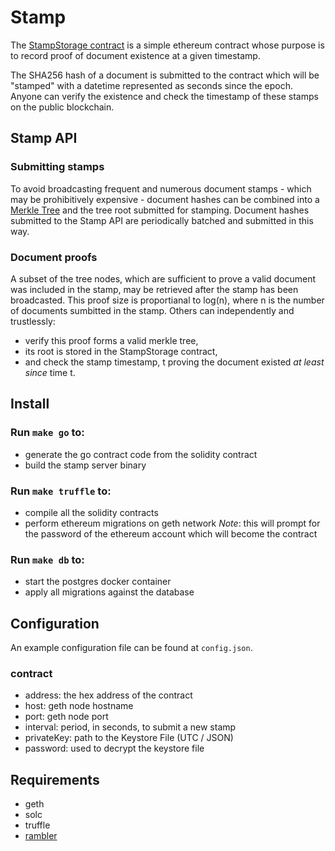 # Stamp

The [StampStorage contract](truffle/contracts/StampStorage.sol) is a simple ethereum contract whose purpose is to record proof of document existence at a given timestamp.

The SHA256 hash of a document is submitted to the contract which will be "stamped" with a datetime represented as seconds since the epoch.
Anyone can verify the existence and check the timestamp of these stamps on the public blockchain.

## Stamp API

### Submitting stamps
To avoid broadcasting frequent and numerous document stamps - which may be prohibitively expensive - document hashes can be combined into a [Merkle Tree](https://en.wikipedia.org/wiki/Merkle_tree) and the tree root submitted for stamping.
Document hashes submitted to the Stamp API are periodically batched and submitted in this way.

### Document proofs
A subset of the tree nodes, which are sufficient to prove a valid document was included in the stamp, may be retrieved after the stamp has been broadcasted.
This proof size is proportianal to log(n), where n is the number of documents sumbitted in the stamp.
Others can independently and trustlessly:
- verify this proof forms a valid merkle tree,
- its root is stored in the StampStorage contract,
- and check the stamp timestamp, t
proving the document existed _at least since_ time t.

## Install

### Run `make go` to:
- generate the go contract code from the solidity contract
- build the stamp server binary

### Run `make truffle` to:
- compile all the solidity contracts
- perform ethereum migrations on geth network
_Note_: this will prompt for the password of the ethereum account which will become the contract

### Run `make db` to:
- start the postgres docker container
- apply all migrations against the database

## Configuration

An example configuration file can be found at `config.json`.

### contract
- address: the hex address of the contract
- host: geth node hostname
- port: geth node port
- interval: period, in seconds, to submit a new stamp
- privateKey: path to the Keystore File (UTC / JSON)
- password: used to decrypt the keystore file

## Requirements
- geth
- solc
- truffle
- [rambler](https://github.com/elwinar/rambler/releases/download/4.2.0/rambler-darwin-10.6-386)
